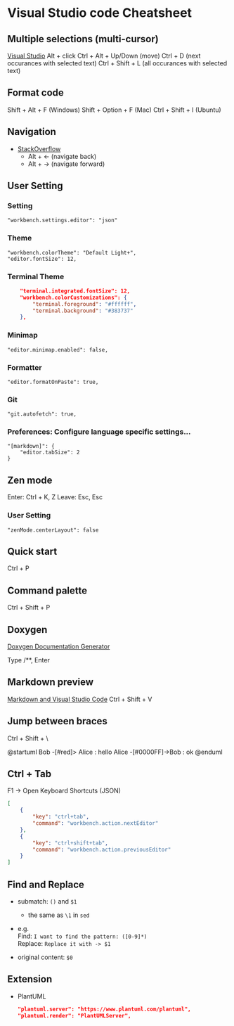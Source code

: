 # Visual Studio code Cheatsheet

## Multiple selections (multi-cursor)

[Visual Studio](https://code.visualstudio.com/docs/editor/codebasics#_multiple-selections-multicursor)
Alt + click
Ctrl + Alt + Up/Down (move)
Ctrl + D (next occurances with selected text)
Ctrl + Shift + L (all occurances with selected text)

## Format code

Shift + Alt + F    (Windows)
Shift + Option + F (Mac)
Ctrl + Shift + I   (Ubuntu)

## Navigation

* [StackOverflow](https://stackoverflow.com/questions/35424367/how-to-navigate-back-to-the-last-cursor-position-in-visual-studio-code)
  * Alt + ← (navigate back)
  * Alt + → (navigate forward)

## User Setting

### Setting

    "workbench.settings.editor": "json"

### Theme

    "workbench.colorTheme": "Default Light+",
    "editor.fontSize": 12,

### Terminal Theme

``` json
    "terminal.integrated.fontSize": 12,
    "workbench.colorCustomizations": {
        "terminal.foreground": "#ffffff",
        "terminal.background": "#383737"
    },
```

### Minimap

    "editor.minimap.enabled": false,

### Formatter

    "editor.formatOnPaste": true,

### Git

    "git.autofetch": true,


### Preferences: Configure language specific settings...

    "[markdown]": {
        "editor.tabSize": 2
    }


## Zen mode

Enter: Ctrl + K, Z
Leave: Esc, Esc

### User Setting

    "zenMode.centerLayout": false



## Quick start
Ctrl + P



## Command palette
Ctrl + Shift + P



## Doxygen
[Doxygen Documentation Generator](https://marketplace.visualstudio.com/items?itemName=cschlosser.doxdocgen#overview)

Type /**, Enter



## Markdown preview
[Markdown and Visual Studio Code](https://code.visualstudio.com/Docs/languages/markdown)
Ctrl + Shift + V



## Jump between braces

Ctrl + Shift + \


@startuml
Bob -[#red]> Alice : hello
Alice -[#0000FF]->Bob : ok
@enduml

## Ctrl + Tab
F1 -> Open Keyboard Shortcuts (JSON)

``` json
[
    {
        "key": "ctrl+tab",
        "command": "workbench.action.nextEditor"
    },
    {
        "key": "ctrl+shift+tab",
        "command": "workbench.action.previousEditor"
    }
]
```

## Find and Replace

* submatch: `()` and `$1`
  * the same as `\1` in `sed`
* e.g.  
    Find: `I want to find the pattern: ([0-9]*)`  
    Replace: `Replace it with -> $1`

* original content: `$0`

## Extension

* PlantUML

  ``` json
  "plantuml.server": "https://www.plantuml.com/plantuml",
  "plantuml.render": "PlantUMLServer",
  ```
